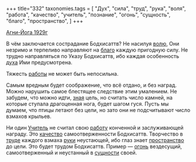 +++
title="332"
taxonomies.tags = [
 "Дух",
 "сила",
 "труд",
 "рука",
 "воля",
 "работа",
 "качество",
 "учитель",
 "познание",
 "огонь",
 "сущность",
 "благо",
 "пространство",
]
+++

[Агни-Йога 1929г](/agni/1929)

В чём заключается сострадание Бодхисаттв? Не насилуя [волю](/tags/воля), Они незримо и терпеливо направляют на [благо](/tags/благо) каждую пригодную силу. Не трудно направляться по Указу Бодхисаттв, ибо каждая особенность [духа](/tags/Дух) Ими предусмотрена.   

Тяжесть [работы](/tags/работа) не может быть непосильна.   

Самым вредным будет соображение, что всё отдано, и без наград. Можно нарушить самое блестящее следствие этим умалением. Не забудем, что можно идти, [зная](/tags/познание) цель, но считать число камней, на которые ступала драгоценная нога, будет шагом гуся. Пусть мы думаем, что птицы летают без цели, но зато они не подсчитывают число взмахов крыльев.   

Ни один [Учитель](/tags/учитель) не считал свою [работу](/tags/работа) конченной и заслуживающей награду. Это [качество](/tags/качество) самоотверженности Бодхисаттв. Творчество в [труде](/tags/труд) каждого взмаха [руки](/tags/рука) неустающей, ибо глаз знает [пространство](/tags/пространство) до цели. Это будет трудом Бодхисаттв. Пример — [огонь](/tags/огонь) вездесущий, самоотверженный и неустанный в [сущности](/tags/сущность) своей.